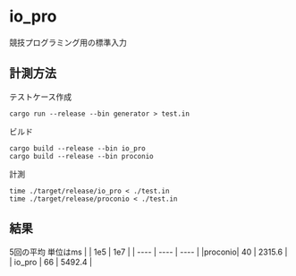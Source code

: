 # io_pro

競技プログラミング用の標準入力

## 計測方法
テストケース作成
```
cargo run --release --bin generator > test.in
```

ビルド
```
cargo build --release --bin io_pro
cargo build --release --bin proconio
```

計測
```
time ./target/release/io_pro < ./test.in
time ./target/release/proconio < ./test.in
```

## 結果
5回の平均
単位はms
|        |  1e5  |    1e7   |
|  ----  | ----  |   ----   |
|proconio|  40   |  2315.6  |
| io_pro |  66   |  5492.4  |
